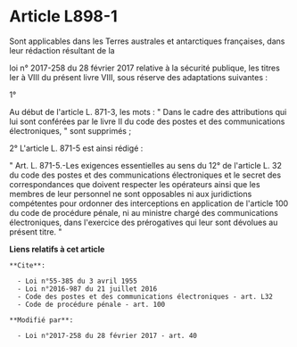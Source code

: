 # Article L898-1

Sont applicables dans les Terres australes et antarctiques françaises, dans leur rédaction résultant de la

loi n° 2017-258 du 28 février 2017 relative à la sécurité publique, les titres Ier à VIII du présent livre VIII, sous réserve
des adaptations suivantes : 

1° 

Au début de l'article L. 871-3, les mots : " Dans le cadre des attributions qui lui sont conférées par le livre II du code
des postes et des communications électroniques, " sont supprimés ; 

2° L'article L. 871-5 est ainsi rédigé : 

" Art. L. 871-5.-Les exigences essentielles au sens du 12° de l'article L. 32 du code des postes et des communications
électroniques et le secret des correspondances que doivent respecter les opérateurs ainsi que les membres de leur personnel
ne sont opposables ni aux juridictions compétentes pour ordonner des interceptions en application de l'article 100 du code de
procédure pénale, ni au ministre chargé des communications électroniques, dans l'exercice des prérogatives qui leur sont
dévolues au présent titre. "

**Liens relatifs à cet article**

	**Cite**:

	  - Loi n°55-385 du 3 avril 1955
	  - Loi n°2016-987 du 21 juillet 2016
	  - Code des postes et des communications électroniques - art. L32
	  - Code de procédure pénale - art. 100

	**Modifié par**:

	  - Loi n°2017-258 du 28 février 2017 - art. 40
